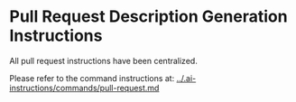 # Pull Request Description Generation Instructions

All pull request instructions have been centralized.

Please refer to the command instructions at: [../.ai-instructions/commands/pull-request.md](../.ai-instructions/commands/pull-request.md)
